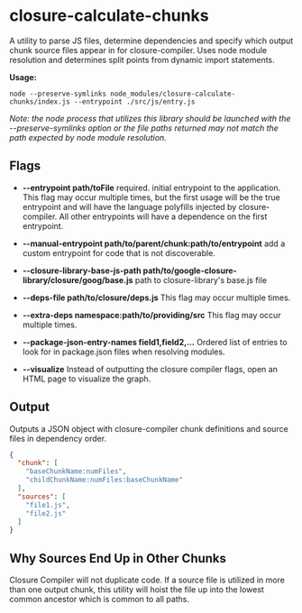 # closure-calculate-chunks

A utility to parse JS files, determine dependencies and specify which output chunk source files
appear in for closure-compiler. Uses node module resolution and determines
split points from dynamic import statements.

**Usage:**
```
node --preserve-symlinks node_modules/closure-calculate-chunks/index.js --entrypoint ./src/js/entry.js
```

*Note: the node process that utilizes this library should be launched with the --preserve-symlinks
option or the file paths returned may not match the path expected by node module resolution.*

## Flags

 - **--entrypoint path/toFile** required. initial entrypoint to the application. This flag may occur multiple times, but the first usage will be the true entrypoint and will have the language polyfills injected by closure-compiler. All other entrypoints will have a dependence on the first entrypoint.

 - **--manual-entrypoint path/to/parent/chunk:path/to/entrypoint** add a custom entrypoint for code that is not discoverable.

 - **--closure-library-base-js-path path/to/google-closure-library/closure/goog/base.js** path to closure-library's base.js file

 - **--deps-file path/to/closure/deps.js** This flag may occur multiple times.

 - **--extra-deps namespace:path/to/providing/src** This flag may occur multiple times.
 
 - **--package-json-entry-names field1,field2,...** Ordered list of entries to look for in package.json files when resolving modules.
 
 - **--visualize** Instead of outputting the closure compiler flags, open an HTML page to visualize the graph.

## Output
Outputs a JSON object with closure-compiler chunk definitions and source files in dependency order.

```json
{
  "chunk": [
    "baseChunkName:numFiles",
    "childChunkName:numFiles:baseChunkName"
  ],
  "sources": [
    "file1.js",
    "file2.js"
  ]
}
```

## Why Sources End Up in Other Chunks

Closure Compiler will not duplicate code. If a source file is utilized in more than one output chunk,
this utility will hoist the file up into the lowest common ancestor which is common to all paths.
